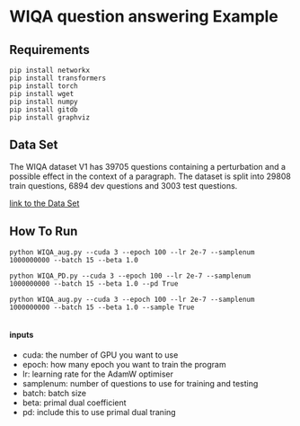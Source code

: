 # WIQA question answering Example

## Requirements

```
pip install networkx
pip install transformers
pip install torch
pip install wget
pip install numpy
pip install gitdb
pip install graphviz
```

## Data Set

The WIQA dataset V1 has 39705 questions containing a perturbation and a possible effect in the context of a paragraph. The dataset is split into 29808 train questions, 6894 dev questions and 3003 test questions.

[link to the Data Set](https://allenai.org/data/wiqa)

## How To Run
```
python WIQA_aug.py --cuda 3 --epoch 100 --lr 2e-7 --samplenum 1000000000 --batch 15 --beta 1.0

python WIQA_PD.py --cuda 3 --epoch 100 --lr 2e-7 --samplenum 1000000000 --batch 15 --beta 1.0 --pd True

python WIQA_aug.py --cuda 3 --epoch 100 --lr 2e-7 --samplenum 1000000000 --batch 15 --beta 1.0 --sample True


```
#### inputs

- cuda: the number of GPU you want to use
- epoch: how many epoch you want to train the program
- lr: learning rate for the AdamW optimiser
- samplenum: number of questions to use for training and testing
- batch: batch size
- beta: primal dual coefficient
- pd: include this to use primal dual traning
